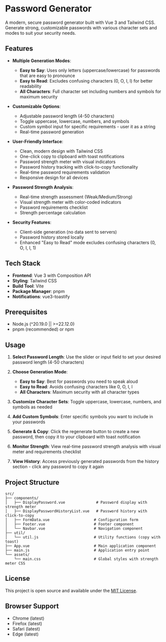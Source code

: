 # Password Generator

A modern, secure password generator built with Vue 3 and Tailwind CSS. Generate strong, customizable passwords with various character sets and modes to suit your security needs.

## Features

- **Multiple Generation Modes**:

  - **Easy to Say**: Uses only letters (uppercase/lowercase) for passwords that are easy to pronounce
  - **Easy to Read**: Excludes confusing characters (0, O, I, l) for better readability
  - **All Characters**: Full character set including numbers and symbols for maximum security

- **Customizable Options**:

  - Adjustable password length (4-50 characters)
  - Toggle uppercase, lowercase, numbers, and symbols
  - Custom symbol input for specific requirements - user it as a string
  - Real-time password generation

- **User-Friendly Interface**:

  - Clean, modern design with Tailwind CSS
  - One-click copy to clipboard with toast notifications
  - Password strength meter with visual indicators
  - Password history tracking with click-to-copy functionality
  - Real-time password requirements validation
  - Responsive design for all devices

- **Password Strength Analysis**:

  - Real-time strength assessment (Weak/Medium/Strong)
  - Visual strength meter with color-coded indicators
  - Password requirements checklist
  - Strength percentage calculation

- **Security Features**:
  - Client-side generation (no data sent to servers)
  - Password history stored locally
  - Enhanced "Easy to Read" mode excludes confusing characters (0, O, I, l, 1)

## Tech Stack

- **Frontend**: Vue 3 with Composition API
- **Styling**: Tailwind CSS
- **Build Tool**: Vite
- **Package Manager**: pnpm
- **Notifications**: vue3-toastify

## Prerequisites

- Node.js (^20.19.0 || >=22.12.0)
- pnpm (recommended) or npm

## Usage

1. **Select Password Length**: Use the slider or input field to set your desired password length (4-50 characters)

2. **Choose Generation Mode**:

   - **Easy to Say**: Best for passwords you need to speak aloud
   - **Easy to Read**: Avoids confusing characters like 0, O, I, l
   - **All Characters**: Maximum security with all character types

3. **Customize Character Sets**: Toggle uppercase, lowercase, numbers, and symbols as needed

4. **Add Custom Symbols**: Enter specific symbols you want to include in your passwords

5. **Generate & Copy**: Click the regenerate button to create a new password, then copy it to your clipboard with toast notification

6. **Monitor Strength**: View real-time password strength analysis with visual meter and requirements checklist

7. **View History**: Access previously generated passwords from the history section - click any password to copy it again

## Project Structure

```
src/
├── components/
│   ├── DisplayPassword.vue              # Password display with strength meter
│   ├── DisplayPasswordHistoryList.vue   # Password history with click-to-copy
│   ├── FormData.vue                    # Configuration form
│   ├── Footer.vue                      # Footer component
│   └── Navbar.vue                      # Navigation component
├── util/
│   └── util.js                         # Utility functions (copy with toast)
├── App.vue                             # Main application component
├── main.js                             # Application entry point
└── assets/
    └── main.css                        # Global styles with strength meter CSS
```

## License

This project is open source and available under the [MIT License](LICENSE).

## Browser Support

- Chrome (latest)
- Firefox (latest)
- Safari (latest)
- Edge (latest)
